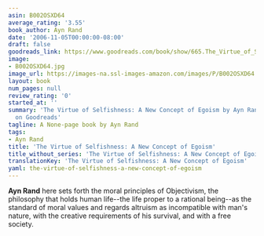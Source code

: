 ```yaml
---
asin: B002OSXD64
average_rating: '3.55'
book_author: Ayn Rand
date: '2006-11-05T00:00:00-08:00'
draft: false
goodreads_link: https://www.goodreads.com/book/show/665.The_Virtue_of_Selfishness
image:
- B002OSXD64.jpg
image_url: https://images-na.ssl-images-amazon.com/images/P/B002OSXD64.01._SCLZZZZZZZ.jpg
layout: book
num_pages: null
review_rating: '0'
started_at: ''
summary: 'The Virtue of Selfishness: A New Concept of Egoism by Ayn Rand - rated 3.55/5
  on Goodreads'
tagline: A None-page book by Ayn Rand
tags:
- Ayn Rand
title: 'The Virtue of Selfishness: A New Concept of Egoism'
title_without_series: 'The Virtue of Selfishness: A New Concept of Egoism'
translationKey: 'The Virtue of Selfishness: A New Concept of Egoism'
yaml: the-virtue-of-selfishness-a-new-concept-of-egoism
---
```


<b>Ayn Rand</b> here sets forth the moral principles of Objectivism, the philosophy that holds human life--the life proper to a rational being--as the standard of moral values and regards altruism as incompatible with man's nature, with the creative requirements of his survival, and with a free society.